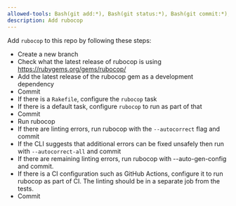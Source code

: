```yaml
---
allowed-tools: Bash(git add:*), Bash(git status:*), Bash(git commit:*), WebFetch(domain:rubygems.org)
description: Add rubocop
---
```

 Add `rubocop` to this repo by following these steps:

- Create a new branch
- Check what the latest release of rubocop is using https://rubygems.org/gems/rubocop/
- Add the latest release of the rubocop gem as a development dependency
- Commit
- If there is a `Rakefile`, configure the `rubocop` task
- If there is a default task, configure `rubocop` to run as part of that
- Commit
- Run rubocop
- If there are linting errors, run rubocop with the `--autocorrect` flag and commit
- If the CLI suggests that additional errors can be fixed unsafely then run with `--autocorrect-all` and commit
- If there are remaining linting errors, run rubocop with --auto-gen-config and commit.
- If there is a CI configuration such as GitHub Actions, configure it to run rubocop as part of CI. The linting should be in a separate job from the tests.
- Commit
